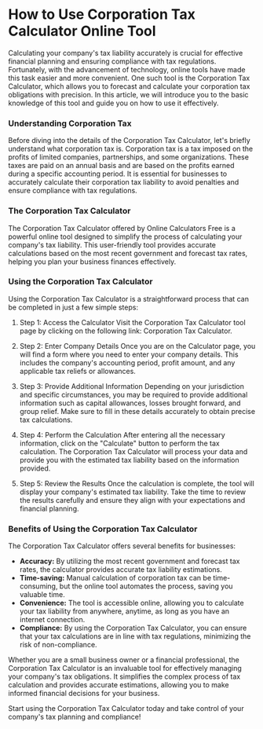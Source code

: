How to Use Corporation Tax Calculator Online Tool
=================================================

Calculating your company's tax liability accurately is crucial for effective financial planning and ensuring compliance with tax regulations. Fortunately, with the advancement of technology, online tools have made this task easier and more convenient. One such tool is the Corporation Tax Calculator, which allows you to forecast and calculate your corporation tax obligations with precision. In this article, we will introduce you to the basic knowledge of this tool and guide you on how to use it effectively.

### Understanding Corporation Tax

Before diving into the details of the Corporation Tax Calculator, let's briefly understand what corporation tax is. Corporation tax is a tax imposed on the profits of limited companies, partnerships, and some organizations. These taxes are paid on an annual basis and are based on the profits earned during a specific accounting period. It is essential for businesses to accurately calculate their corporation tax liability to avoid penalties and ensure compliance with tax regulations.

### The Corporation Tax Calculator

The Corporation Tax Calculator offered by Online Calculators Free is a powerful online tool designed to simplify the process of calculating your company's tax liability. This user-friendly tool provides accurate calculations based on the most recent government and forecast tax rates, helping you plan your business finances effectively.

### Using the Corporation Tax Calculator

Using the Corporation Tax Calculator is a straightforward process that can be completed in just a few simple steps:

1. Step 1: Access the Calculator
Visit the Corporation Tax Calculator tool page by clicking on the following link: Corporation Tax Calculator.

3. Step 2: Enter Company Details
Once you are on the Calculator page, you will find a form where you need to enter your company details. This includes the company's accounting period, profit amount, and any applicable tax reliefs or allowances.

5. Step 3: Provide Additional Information
Depending on your jurisdiction and specific circumstances, you may be required to provide additional information such as capital allowances, losses brought forward, and group relief. Make sure to fill in these details accurately to obtain precise tax calculations.

7. Step 4: Perform the Calculation
After entering all the necessary information, click on the "Calculate" button to perform the tax calculation. The Corporation Tax Calculator will process your data and provide you with the estimated tax liability based on the information provided.

9. Step 5: Review the Results
Once the calculation is complete, the tool will display your company's estimated tax liability. Take the time to review the results carefully and ensure they align with your expectations and financial planning.


### Benefits of Using the Corporation Tax Calculator

The Corporation Tax Calculator offers several benefits for businesses:

- **Accuracy:** By utilizing the most recent government and forecast tax rates, the calculator provides accurate tax liability estimations.
- **Time-saving:** Manual calculation of corporation tax can be time-consuming, but the online tool automates the process, saving you valuable time.
- **Convenience:** The tool is accessible online, allowing you to calculate your tax liability from anywhere, anytime, as long as you have an internet connection.
- **Compliance:** By using the Corporation Tax Calculator, you can ensure that your tax calculations are in line with tax regulations, minimizing the risk of non-compliance.

Whether you are a small business owner or a financial professional, the Corporation Tax Calculator is an invaluable tool for effectively managing your company's tax obligations. It simplifies the complex process of tax calculation and provides accurate estimations, allowing you to make informed financial decisions for your business.

Start using the Corporation Tax Calculator today and take control of your company's tax planning and compliance!